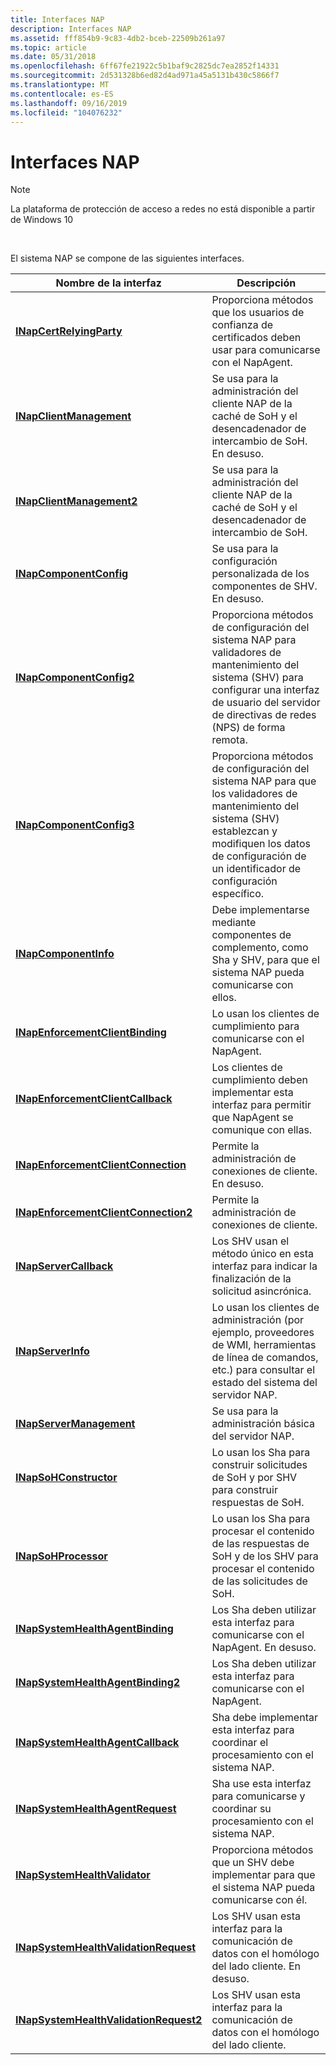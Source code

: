 ```yaml
---
title: Interfaces NAP
description: Interfaces NAP
ms.assetid: fff854b9-9c83-4db2-bceb-22509b261a97
ms.topic: article
ms.date: 05/31/2018
ms.openlocfilehash: 6ff67fe21922c5b1baf9c2825dc7ea2852f14331
ms.sourcegitcommit: 2d531328b6ed82d4ad971a45a5131b430c5866f7
ms.translationtype: MT
ms.contentlocale: es-ES
ms.lasthandoff: 09/16/2019
ms.locfileid: "104076232"
---
```

# <a name="nap-interfaces"></a>Interfaces NAP

> [!Note]  
> La plataforma de protección de acceso a redes no está disponible a partir de Windows 10

 

El sistema NAP se compone de las siguientes interfaces.



| Nombre de la interfaz                                                                   | Descripción                                                                                                                                         |
|----------------------------------------------------------------------------------|-----------------------------------------------------------------------------------------------------------------------------------------------------|
| [**INapCertRelyingParty**](inapcertrelyingparty.md)                             | Proporciona métodos que los usuarios de confianza de certificados deben usar para comunicarse con el NapAgent.                                                        |
| [**INapClientManagement**](inapclientmanagement.md)                             | Se usa para la administración del cliente NAP de la caché de SoH y el desencadenador de intercambio de SoH. En desuso.                                                                |
| [**INapClientManagement2**](inapclientmanagement2.md)                           | Se usa para la administración del cliente NAP de la caché de SoH y el desencadenador de intercambio de SoH.                                                                            |
| [**INapComponentConfig**](inapcomponentconfig.md)                               | Se usa para la configuración personalizada de los componentes de SHV. En desuso.                                                                                    |
| [**INapComponentConfig2**](inapcomponentconfig2.md)                             | Proporciona métodos de configuración del sistema NAP para validadores de mantenimiento del sistema (SHV) para configurar una interfaz de usuario del servidor de directivas de redes (NPS) de forma remota.   |
| [**INapComponentConfig3**](inapcomponentconfig3.md)                             | Proporciona métodos de configuración del sistema NAP para que los validadores de mantenimiento del sistema (SHV) establezcan y modifiquen los datos de configuración de un identificador de configuración específico. |
| [**INapComponentInfo**](inapcomponentinfo.md)                                   | Debe implementarse mediante componentes de complemento, como Sha y SHV, para que el sistema NAP pueda comunicarse con ellos.                          |
| [**INapEnforcementClientBinding**](inapenforcementclientbinding.md)             | Lo usan los clientes de cumplimiento para comunicarse con el NapAgent.                                                                                       |
| [**INapEnforcementClientCallback**](inapenforcementclientcallback.md)           | Los clientes de cumplimiento deben implementar esta interfaz para permitir que NapAgent se comunique con ellas.                                                  |
| [**INapEnforcementClientConnection**](inapenforcementclientconnection.md)       | Permite la administración de conexiones de cliente. En desuso.                                                                                                |
| [**INapEnforcementClientConnection2**](inapenforcementclientconnection2.md)     | Permite la administración de conexiones de cliente.                                                                                                            |
| [**INapServerCallback**](inapservercallback.md)                                 | Los SHV usan el método único en esta interfaz para indicar la finalización de la solicitud asincrónica.                                                             |
| [**INapServerInfo**](inapserverinfo.md)                                         | Lo usan los clientes de administración (por ejemplo, proveedores de WMI, herramientas de línea de comandos, etc.) para consultar el estado del sistema del servidor NAP.                             |
| [**INapServerManagement**](inapservermanagement.md)                             | Se usa para la administración básica del servidor NAP.                                                                                                        |
| [**INapSoHConstructor**](inapsohconstructor.md)                                 | Lo usan los Sha para construir solicitudes de SoH y por SHV para construir respuestas de SoH.                                                                      |
| [**INapSoHProcessor**](inapsohprocessor.md)                                     | Lo usan los Sha para procesar el contenido de las respuestas de SoH y de los SHV para procesar el contenido de las solicitudes de SoH.                                          |
| [**INapSystemHealthAgentBinding**](inapsystemhealthagentbinding.md)             | Los Sha deben utilizar esta interfaz para comunicarse con el NapAgent. En desuso.                                                                          |
| [**INapSystemHealthAgentBinding2**](inapsystemhealthagentbinding2.md)           | Los Sha deben utilizar esta interfaz para comunicarse con el NapAgent.                                                                                      |
| [**INapSystemHealthAgentCallback**](inapsystemhealthagentcallback.md)           | Sha debe implementar esta interfaz para coordinar el procesamiento con el sistema NAP.                                                                    |
| [**INapSystemHealthAgentRequest**](inapsystemhealthagentrequest.md)             | Sha use esta interfaz para comunicarse y coordinar su procesamiento con el sistema NAP.                                                         |
| [**INapSystemHealthValidator**](inapsystemhealthvalidator.md)                   | Proporciona métodos que un SHV debe implementar para que el sistema NAP pueda comunicarse con él.                                                         |
| [**INapSystemHealthValidationRequest**](inapsystemhealthvalidationrequest.md)   | Los SHV usan esta interfaz para la comunicación de datos con el homólogo del lado cliente. En desuso.                                                      |
| [**INapSystemHealthValidationRequest2**](inapsystemhealthvalidationrequest2.md) | Los SHV usan esta interfaz para la comunicación de datos con el homólogo del lado cliente.                                                                  |



 

 

 




